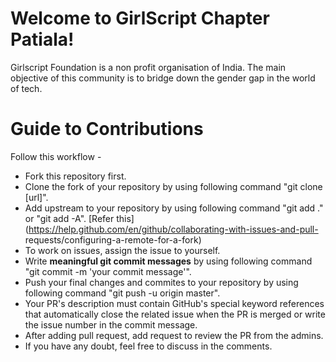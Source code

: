 # Welcome to GirlScript Chapter Patiala!

Girlscript Foundation is a non profit organisation of India. The main objective of this community is to bridge down the gender gap in the world of tech. 


# Guide to Contributions

Follow this workflow -

- Fork this repository first.
- Clone the fork of your repository by using following command "git clone [url]".
- Add upstream to your repository by using following command "git add ." or "git add -A". [Refer this](https://help.github.com/en/github/collaborating-with-issues-and-pull-      requests/configuring-a-remote-for-a-fork)
- To work on issues, assign the issue to yourself. 
- Write **meaningful git commit messages** by using following command "git commit -m 'your commit message'".
- Push your final changes and commites to your repository by using following command "git push -u origin master".
- Your PR's description must contain GitHub's special keyword references that automatically close the related issue when the PR is merged or write the issue number in the commit message.
- After adding pull request, add request to review the PR from the admins.
- If you have any doubt, feel free to discuss in the comments.

